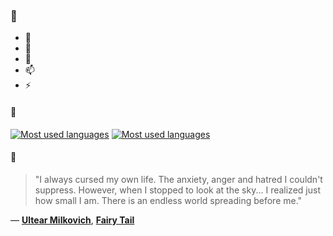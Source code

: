 ### 👋

- 🔭
- 🌱
- 💬
- 📫
- ⚡

#### 🧏

[![Most used languages](https://github-readme-stats-aynah.vercel.app/api/top-langs/?username=aynh&theme=solarized-dark&langs_count=6&layout=compact&hide_title=true)](https://github.com/anuraghazra/github-readme-stats#gh-dark-mode-only)
[![Most used languages](https://github-readme-stats-aynah.vercel.app/api/top-langs/?username=aynh&theme=solarized-light&langs_count=6&layout=compact&hide_title=true)](https://github.com/anuraghazra/github-readme-stats#gh-light-mode-only)

#### 💬

> "I always cursed my own life. The anxiety, anger and hatred I couldn't suppress. However, when I stopped to look at the sky... I realized just how small I am. There is an endless world spreading before me."

&mdash; [**Ultear Milkovich**](https://myanimelist.net/character.php?q=Ultear%20Milkovich&cat=character), [**Fairy Tail**](https://myanimelist.net/search/all?q=Fairy%20Tail&cat=all)
